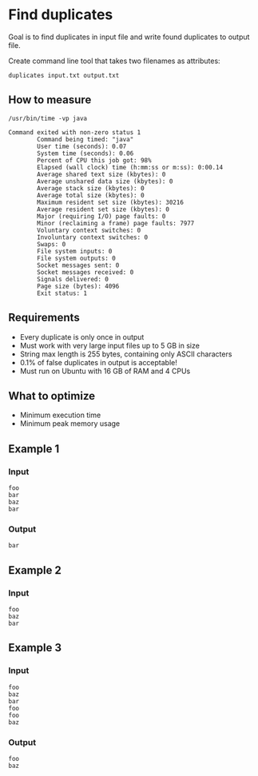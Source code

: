 # Find duplicates
Goal is to find duplicates in input file and write found duplicates to output file.

Create command line tool that takes two filenames as attributes:
```
duplicates input.txt output.txt
```

## How to measure

```
/usr/bin/time -vp java

Command exited with non-zero status 1
        Command being timed: "java"
        User time (seconds): 0.07
        System time (seconds): 0.06
        Percent of CPU this job got: 98%
        Elapsed (wall clock) time (h:mm:ss or m:ss): 0:00.14
        Average shared text size (kbytes): 0
        Average unshared data size (kbytes): 0
        Average stack size (kbytes): 0
        Average total size (kbytes): 0
        Maximum resident set size (kbytes): 30216
        Average resident set size (kbytes): 0
        Major (requiring I/O) page faults: 0
        Minor (reclaiming a frame) page faults: 7977
        Voluntary context switches: 0
        Involuntary context switches: 0
        Swaps: 0
        File system inputs: 0
        File system outputs: 0
        Socket messages sent: 0
        Socket messages received: 0
        Signals delivered: 0
        Page size (bytes): 4096
        Exit status: 1
```

## Requirements
* Every duplicate is only once in output
* Must work with very large input files up to 5 GB in size
* String max length is 255 bytes, containing only ASCII characters
* 0.1% of false duplicates in output is acceptable! 
* Must run on Ubuntu with 16 GB of RAM and 4 CPUs

## What to optimize
* Minimum execution time
* Minimum peak memory usage

## Example 1 
### Input
```
foo
bar
baz
bar
```

### Output
```
bar
```

## Example 2 

### Input
```
foo
baz
bar
```

## Example 3
### Input
```
foo
baz
bar
foo
foo
baz
``` 
### Output
```
foo
baz
``` 
